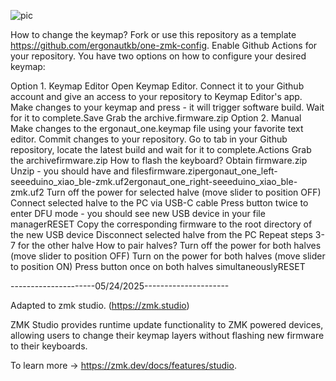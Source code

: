 ![pic](https://github.com/user-attachments/assets/053bbf5e-214d-4f61-b463-ce577f34ff47)

How to change the keymap?
Fork or use this repository as a template https://github.com/ergonautkb/one-zmk-config.
Enable Github Actions for your repository.
You have two options on how to configure your desired keymap:

Option 1. Keymap Editor
Open Keymap Editor.
Connect it to your Github account and give an access to your repository to Keymap Editor's app.
Make changes to your keymap and press - it will trigger software build. Wait for it to complete.Save
Grab the archive.firmware.zip
Option 2. Manual
Make changes to the ergonaut_one.keymap file using your favorite text editor.
Commit changes to your repository.
Go to tab in your Github repository, locate the latest build and wait for it to complete.Actions
Grab the archivefirmware.zip
How to flash the keyboard?
Obtain firmware.zip
Unzip - you should have and filesfirmware.zipergonaut_one_left-seeeduino_xiao_ble-zmk.uf2ergonaut_one_right-seeeduino_xiao_ble-zmk.uf2
Turn off the power for selected halve (move slider to position OFF)
Connect selected halve to the PC via USB-C cable
Press button twice to enter DFU mode - you should see new USB device in your file managerRESET
Copy the corresponding firmware to the root directory of the new USB device
Disconnect selected halve from the PC
Repeat steps 3-7 for the other halve
How to pair halves?
Turn off the power for both halves (move slider to position OFF)
Turn on the power for both halves (move slider to position ON)
Press button once on both halves simultaneouslyRESET

---------------------05/24/2025---------------------

Adapted to zmk studio. (https://zmk.studio)

ZMK Studio provides runtime update functionality to ZMK powered devices, allowing users to change their keymap layers without flashing new firmware to their keyboards.

To learn more → https://zmk.dev/docs/features/studio.
